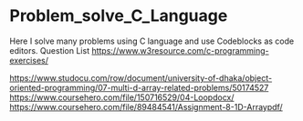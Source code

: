 # Problem_solve_C_Language

Here I solve many problems using C language and use Codeblocks as code editors.
Question List https://www.w3resource.com/c-programming-exercises/

https://www.studocu.com/row/document/university-of-dhaka/object-oriented-programming/07-multi-d-array-related-problems/50174527
https://www.coursehero.com/file/150716529/04-Loopdocx/
https://www.coursehero.com/file/89484541/Assignment-8-1D-Arraypdf/
